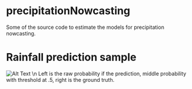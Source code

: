 # precipitationNowcasting

Some of the source code to estimate the models for precipitation nowcasting. 

# Rainfall prediction sample
![Alt Text](https://media.giphy.com/media/ZbZNj4GBCHBpSCHfZV/giphy.gif) \n
Left is the raw probability if the prediction, middle probability with threshold at .5, right is the ground truth.
